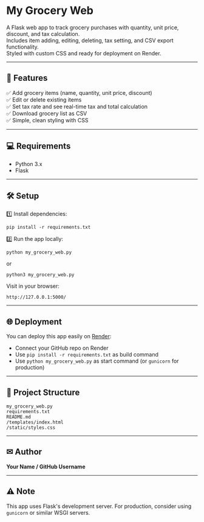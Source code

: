 # My Grocery Web

A Flask web app to track grocery purchases with quantity, unit price, discount, and tax calculation.  
Includes item adding, editing, deleting, tax setting, and CSV export functionality.  
Styled with custom CSS and ready for deployment on Render.

---

## 🚀 Features
✅ Add grocery items (name, quantity, unit price, discount)  
✅ Edit or delete existing items  
✅ Set tax rate and see real-time tax and total calculation  
✅ Download grocery list as CSV  
✅ Simple, clean styling with CSS  

---

## 💻 Requirements
- Python 3.x
- Flask

---

## 🛠 Setup

1️⃣ Install dependencies:
```
pip install -r requirements.txt
```

2️⃣ Run the app locally:
```
python my_grocery_web.py
```
or
```
python3 my_grocery_web.py
```

Visit in your browser:
```
http://127.0.0.1:5000/
```

---

## 🌐 Deployment

You can deploy this app easily on [Render](https://render.com/):

- Connect your GitHub repo on Render  
- Use `pip install -r requirements.txt` as build command  
- Use `python my_grocery_web.py` as start command (or `gunicorn` for production)

---

## 📂 Project Structure

```
my_grocery_web.py
requirements.txt
README.md
/templates/index.html
/static/styles.css
```

---

## ✉ Author

**Your Name / GitHub Username**

---

## ⚠ Note
This app uses Flask's development server. For production, consider using `gunicorn` or similar WSGI servers.
